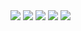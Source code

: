 <img src="stonepaperscissor.jpg">
<img src="img1.jpg">
<img src="img2.jpg">
<img src="img3.jpg">
<img src="img4.jpg">
